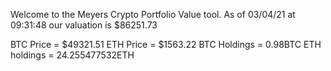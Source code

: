 Welcome to the Meyers Crypto Portfolio Value tool. 
As of 03/04/21 at 09:31:48 our valuation is $86251.73 

BTC Price = $49321.51
 ETH Price = $1563.22
BTC Holdings = 0.98BTC
 ETH holdings = 24.255477532ETH 
